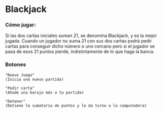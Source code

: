 # Blackjack

### Cómo jugar:
Si las dos cartas iniciales suman 21, se denomina Blackjack, y es la mejor jugada. Cuando un jugador no suma 21 con sus dos cartas podrá pedir cartas para conseguir dicho número o uno cercano pero si el jugador se pasa de esos 21 puntos pierde, indistintamente de lo que haga la banca.

### Botones
```
"Nuevo Juego"
(Inicia una nuevo partida)
```
```
"Pedir carta"
(Añade una baraja más a tu partida)
```
```
"Detener"
(Detiene la sumatoria de puntos y le da turno a la computadora)
```